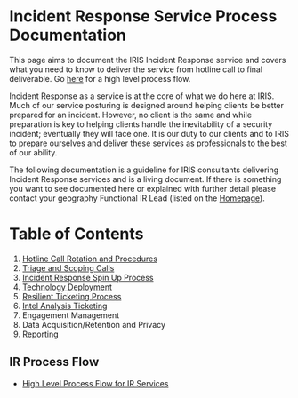 

# Incident Response Service Process Documentation

This page aims to document the IRIS Incident Response service and covers what you need to know to deliver the service from hotline call to final deliverable. Go [here](#ir-process-flow) for a high level process flow.

Incident Response as a service is at the core of what we do here at IRIS. Much of our service posturing is designed around helping clients be better prepared for an incident. However, no client is the same and while preparation is key to helping clients handle the inevitability of a security incident; eventually they will face one. It is our duty to our clients and to IRIS to prepare ourselves and deliver these services as professionals to the best of our ability.

The following documentation is a guideline for IRIS consultants delivering Incident Response services and is a living document. If there is something you want to see documented here or explained with further detail please contact your geography Functional IR Lead (listed on the [Homepage](https://github.ibm.com/IRIS-NA/DFIR-wiki/blob/master/Home.md)).


# Table of Contents

1. [Hotline Call Rotation and Procedures](https://github.ibm.com/IRIS-NA/DFIR-wiki/wiki/IRIS-IR-Hotline)
2. [Triage and Scoping Calls](https://github.ibm.com/IRIS-NA/DFIR-wiki/wiki/IRIS-IR-Triage-Scoping)
3. [Incident Response Spin Up Process](https://github.ibm.com/IRIS-NA/DFIR-wiki/wiki/IRIS-IR-SpinUp)
4. [Technology Deployment](https://github.ibm.com/IRIS-NA/DFIR-wiki/wiki/IRIS-IR-TechDeploy)
5. [Resilient Ticketing Process](https://github.ibm.com/IRIS-NA/DFIR-wiki/wiki/IRIS-IR-Resilient)
6. [Intel Analysis Ticketing](https://github.ibm.com/IRIS-NA/DFIR-wiki/wiki/IRIS-IR-IntelTicketing)
7. Engagement Management
8. Data Acquisition/Retention and Privacy
9. [Reporting](https://github.ibm.com/IRIS-NA/DFIR-wiki/wiki/DFIR-Documentation)


## IR Process Flow

 - [High Level Process Flow for IR Services](https://github.ibm.com/IRIS-NA/DFIR-wiki/wiki/DFIR/IRIS_IR_Process_High_Level-Flow.pdf) 
 
